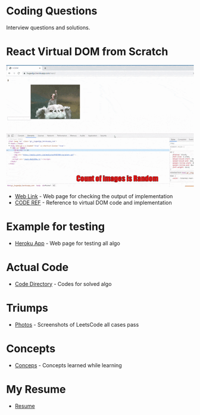 # Coding Questions
Interview questions and solutions.

# React Virtual DOM from Scratch
![RESULT](DataStructure/Triump/react_vdom.gif)
* [Web Link](https://hugealgo.herokuapp.com/react) - Web page for checking the output of implementation
* [CODE REF](https://github.com/hugebelieve/CodingQuestions/blob/master/public/vDom/main.js) - Reference to virtual DOM code  and implementation

# Example for testing
* [Heroku App](https://hugealgo.herokuapp.com) - Web page for testing all algo

# Actual Code
* [Code Directory](https://github.com/hugebelieve/CodingQuestions/tree/master/DataStructure) - Codes for solved algo

# Triumps
* [Photos](https://github.com/hugebelieve/CodingQuestions/tree/master/DataStructure/Triump) - Screenshots of LeetsCode all cases pass

# Concepts
* [Conceps](https://github.com/hugebelieve/CodingQuestions/tree/master/DataStructure/concepts) - Concepts learned while learning

# My Resume
* [Resume](https://github.com/hugebelieve/CodingQuestions/blob/master/resume/CV%20JS%20Developer.pdf)




